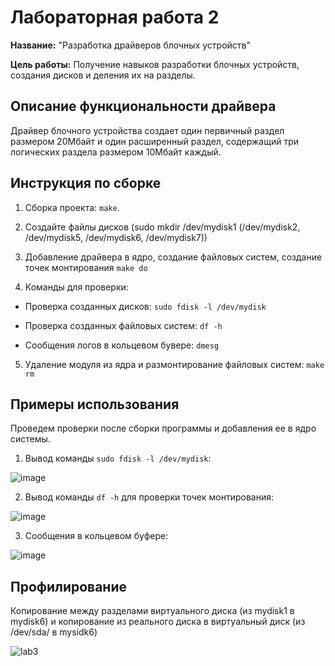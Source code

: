 # Лабораторная работа 2

**Название:** "Разработка драйверов блочных устройств"

**Цель работы:** Получение навыков разработки блочных устройств, создания дисков и деления их на разделы.

## Описание функциональности драйвера

Драйвер блочного устройства создает один первичный раздел размером 20Мбайт и один  расширенный раздел, содержащий три логических раздела  размером 10Мбайт каждый.

## Инструкция по сборке

1. Сборка проекта: `make`.

2. Создайте файлы дисков (sudo mkdir /dev/mydisk1 (/dev/mydisk2, /dev/mydisk5, /dev/mydisk6, /dev/mydisk7))

3. Добавление драйвера в ядро, создание файловых систем, создание точек монтирования `make do`

4. Команды для проверки:
  
- Проверка созданных дисков: `sudo fdisk -l /dev/mydisk`
  
- Проверка созданных файловых систем: `df -h`
  
- Сообщения логов в кольцевом бувере: `dmesg`

5. Удаление модуля из ядра и размонтирование файловых систем: `make rm` 

## Примеры использования

Проведем проверки после сборки программы и добавления ее в ядро системы. 

1. Вывод команды `sudo fdisk -l /dev/mydisk`:

![image](https://user-images.githubusercontent.com/44932328/114097194-5f9df280-98c8-11eb-8f2f-efaa001c7107.png)

2. Вывод команды `df -h` для проверки точек монтирования:

![image](https://user-images.githubusercontent.com/44932328/114097245-70e6ff00-98c8-11eb-9722-6d3cae8c1189.png)

3. Сообщения в кольцевом буфере:

![image](https://user-images.githubusercontent.com/44932328/114097300-852afc00-98c8-11eb-9865-9b414d87721b.png)

## Профилирование

Копирование между разделами виртуального диска (из mydisk1 в mydisk6) и копирование из реального диска в виртуальный диск (из /dev/sda/ в mysidk6) 

![lab3](https://user-images.githubusercontent.com/44932328/114094421-f5d01980-98c4-11eb-9f66-a3c0bc1d92b0.png)
